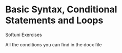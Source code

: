 # Basic Syntax, Conditional Statements and Loops
Softuni Exercises

All the conditions you can find in the docx file

